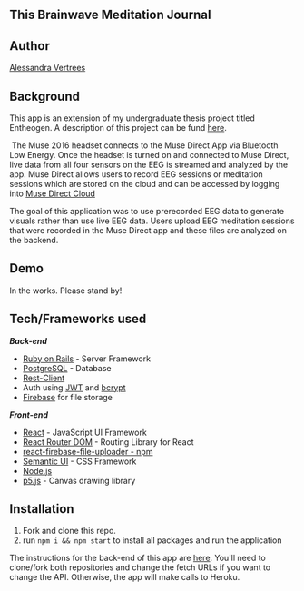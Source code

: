 ## This Brainwave Meditation Journal

## Author
[Alessandra Vertrees](https://github.com/avertrees)

## Background
This app is an extension of my undergraduate thesis project titled Entheogen. A description of this project can be fund [here](https://medium.com/@alessandravertrees/honors-research-paper-ee0002903569). 

 The Muse 2016 headset connects to the Muse Direct App via Bluetooth Low Energy. Once the headset is turned on and connected to Muse Direct, live data from all four sensors on the EEG is streamed and analyzed by the app. Muse Direct allows users to record EEG sessions or meditation sessions which are stored on the cloud and can be accessed by logging into [Muse Direct Cloud](https://musedirect.choosemuse.com/login?redirect=/)

The goal of this application was to use prerecorded EEG data to generate visuals rather than use live EEG data. Users upload EEG meditation sessions that were recorded in the Muse Direct app and these files are analyzed on the backend.

## Demo 
In the works. Please stand by!

## Tech/Frameworks used
_**Back-end**_
* [Ruby on Rails](https://rubyonrails.org) - Server Framework
* [PostgreSQL](https://www.postgresql.org) - Database
* [Rest-Client](https://github.com/rest-client/rest-client)
* Auth using [JWT](https://jwt.io) and [bcrypt ](https://rubygems.org/gems/bcrypt/versions/3.1.12)
* [Firebase](https://firebase.google.com) for file storage

_**Front-end**_
* [React](https://reactjs.org/docs/getting-started.html) - JavaScript UI Framework
* [React Router DOM](https://reacttraining.com/react-router/web/guides/quick-start) - Routing Library for React 
* [react-firebase-file-uploader - npm](https://www.npmjs.com/package/react-firebase-file-uploader)
* [Semantic UI](https://react.semantic-ui.com/) - CSS Framework
* [Node.js](https://nodejs.org/en/) 
* [p5.js](https://p5js.org/) - Canvas drawing library

## Installation
1. Fork and clone this repo.
2. run `npm i && npm start` to install all packages and run the application

The instructions for the back-end of this app are [here](https://github.com/avertrees/entheogen-backend). You'll need to clone/fork both repositories and change the fetch URLs if you want to change the API. Otherwise, the app will make calls to Heroku.